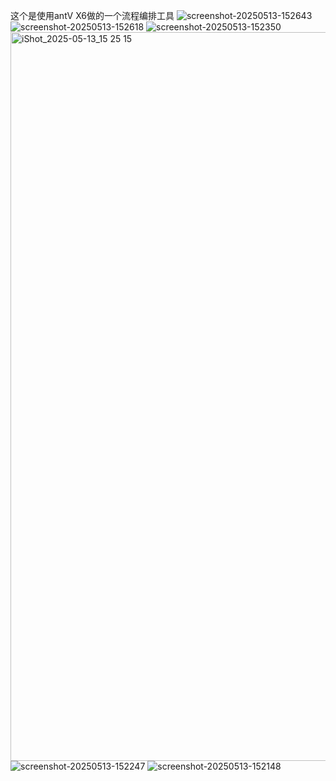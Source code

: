 这个是使用antV X6做的一个流程编排工具
![screenshot-20250513-152643](https://github.com/user-attachments/assets/3381b5c0-4a15-4a23-9ec1-e88acc7ddf89)
![screenshot-20250513-152618](https://github.com/user-attachments/assets/8c4fed37-5041-4579-bd59-40a2bb14b13e)
![screenshot-20250513-152350](https://github.com/user-attachments/assets/29f283ed-8497-46a3-aac6-cdf00b14e84a)
<img width="1166" alt="iShot_2025-05-13_15 25 15" src="https://github.com/user-attachments/assets/3984bbda-5798-4bb4-91fd-c9b71d3b2616" />
![screenshot-20250513-152247](https://github.com/user-attachments/assets/defdf5c5-6a2c-466d-9b82-ba71540b18cf)
![screenshot-20250513-152148](https://github.com/user-attachments/assets/53350fb0-517d-4d85-b711-029ee1a2eb2c)
